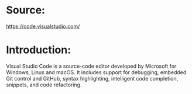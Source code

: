 # Source:
https://code.visualstudio.com/
# Introduction:
Visual Studio Code is a source-code editor developed by Microsoft for Windows, Linux and macOS. 
It includes support for debugging, embedded Git control and GitHub, syntax highlighting, 
intelligent code completion, snippets, and code refactoring.
